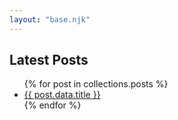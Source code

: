 ```yaml
---
layout: "base.njk"
---
```


## Latest Posts

<ul>
{% for post in collections.posts %}
  <li><a href="{{ post.url }}">{{ post.data.title }}</a></li>
{% endfor %}
</ul>

